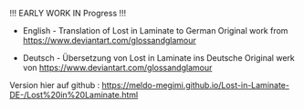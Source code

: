 !!! EARLY WORK IN Progress !!!


- English -
Translation of Lost in Laminate to  German
Original work from https://www.deviantart.com/glossandglamour


- Deutsch -
Übersetzung von Lost in Laminate ins Deutsche
Original werk von https://www.deviantart.com/glossandglamour

Version hier auf github : https://meldo-megimi.github.io/Lost-in-Laminate-DE-/Lost%20in%20Laminate.html

